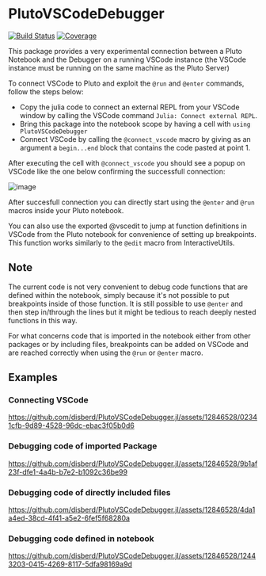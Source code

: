 # PlutoVSCodeDebugger

[![Build Status](https://github.com/disberd/PlutoVSCodeDebugger.jl/actions/workflows/CI.yml/badge.svg?branch=main)](https://github.com/disberd/PlutoVSCodeDebugger.jl/actions/workflows/CI.yml?query=branch%3Amain)
[![Coverage](https://codecov.io/gh/disberd/PlutoVSCodeDebugger.jl/branch/main/graph/badge.svg)](https://codecov.io/gh/disberd/PlutoVSCodeDebugger.jl)

This package provides a very experimental connection between a Pluto Notebook
and the Debugger on a running VSCode instance (the VSCode instance must be
running on the same machine as the Pluto Server)

To connect VSCode to Pluto and exploit the `@run` and `@enter` commands, follow the steps below:
- Copy the julia code to connect an external REPL from your VSCode window by calling the VSCode command `Julia: Connect external REPL`.
- Bring this package into the notebook scope by having a cell with `using PlutoVSCodeDebugger`
- Connect VSCode by calling the `@connect_vscode` macro by giving as an argument a `begin...end` block that contains the code pasted at point 1.

After executing the cell with `@connect_vscode` you should see a popup on VSCode like the one below confirming the successfull connection:

![image](https://github.com/disberd/PlutoVSCodeDebugger.jl/assets/12846528/c60af7a2-2eb6-47a7-973f-1074da41be88)

After succesfull connection you can directly start using the `@enter` and
`@run` macros inside your Pluto notebook.

You can also use the exported @vscedit to jump at function definitions
in VSCode from the Pluto notebook for convenience of setting up breakpoints.
This function works similarly to the `@edit` macro from InteractiveUtils.

## Note
The current code is not very convenient to debug code functions that are defined
within the notebook, simply because it's not possible to put breakpoints inside
of those function. It is still possible to use `@enter` and then step in/through
the lines but it might be tedious to reach deeply nested functions in this way.

For what concerns code that is imported in the notebook either from other
packages or by including files, breakpoints can be added on VSCode and are
reached correctly when using the `@run` or `@enter` macro.

## Examples

### Connecting VSCode
https://github.com/disberd/PlutoVSCodeDebugger.jl/assets/12846528/02341cfb-9d89-4528-96dc-ebac3f05b0d6

### Debugging code of imported Package
https://github.com/disberd/PlutoVSCodeDebugger.jl/assets/12846528/9b1af23f-dfe1-4a4b-b7e2-b1092c36be99

### Debugging code of directly included files
https://github.com/disberd/PlutoVSCodeDebugger.jl/assets/12846528/4da1a4ed-38cd-4f41-a5e2-6fef5f68280a

### Debugging code defined in notebook
https://github.com/disberd/PlutoVSCodeDebugger.jl/assets/12846528/12443203-0415-4269-8117-5dfa98169a9d



